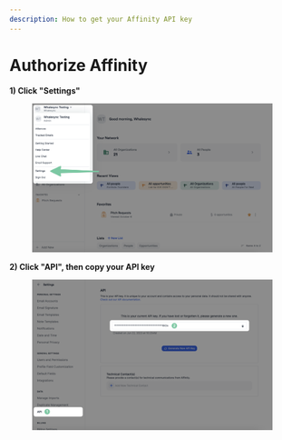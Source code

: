 ```yaml
---
description: How to get your Affinity API key
---
```


# Authorize Affinity

**1) Click "Settings"**

<figure><img src="../../.gitbook/assets/Affinity - Settings.png" alt=""><figcaption></figcaption></figure>

**2) Click "API", then copy your API key**

<figure><img src="../../.gitbook/assets/Affinity - API.png" alt=""><figcaption></figcaption></figure>
